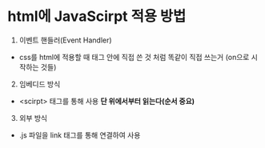 # html에 JavaScirpt 적용 방법 
1. 이벤트 핸들러(Event Handler)
- css를 html에 적용할 때 태그 안에 직접 쓴 것 처럼 똑같이 직접 쓰는거 (on으로 시작하는 것들)

2. 임베디드 방식
- \<scirpt\> 태그를 통해 사용 **단 위에서부터 읽는다(순서 중요)**

3. 외부 방식
- .js 파일을 link 태그를 통해 연결하여 사용

